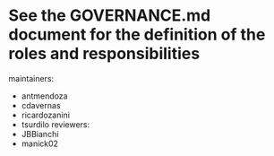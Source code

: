 # See the GOVERNANCE.md document for the definition of the roles and responsibilities

maintainers:

- antmendoza
- cdavernas
- ricardozanini
- tsurdilo
  reviewers:
- JBBianchi
- manick02
